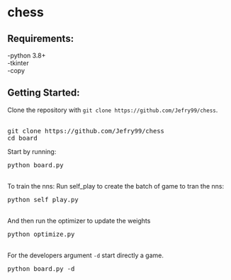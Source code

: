 # chess

<h2>Requirements:</h2>
  -python 3.8+<br>
  -tkinter<br>
  -copy<br>
  
<h2>Getting Started:</h2>
Clone the repository with <code>git clone https://github.com/Jefry99/chess</code>.<br>
<br>
<pre>
git clone https://github.com/Jefry99/chess
cd board
</pre>

Start by running:

<pre>
python board.py
</pre>
<br>
To train the nns:
Run self_play to create the batch of game to tran the nns:
<br>
<pre>
python self_play.py
</pre>
<br>
And then run the optimizer to update the weights
<br>
<pre>
python optimize.py
</pre>
<br>
For the developers argument <code>-d</code> start directly a game.
<br>
<pre>
python board.py -d
</pre>

